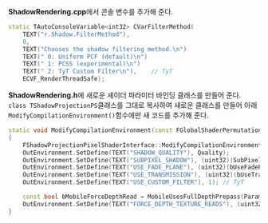 **ShadowRendering.cpp**에서 콘솔 변수를 추가해 준다.
```cpp
static TAutoConsoleVariable<int32> CVarFilterMethod(
	TEXT("r.Shadow.FilterMethod"),
	0,
	TEXT("Chooses the shadow filtering method.\n")
	TEXT(" 0: Uniform PCF (default)\n")
	TEXT(" 1: PCSS (experimental)\n")
	TEXT(" 2: TyT Custom Filter\n"),	// TyT
	ECVF_RenderThreadSafe);
```

**ShadowRendering.h**에 새로운 셰이더 파라미터 바인딩 클래스를 만들어 준다. 
`class TShadowProjectionPS`클래스를 그대로 복사하여 새로운 클래스를 만들어 아래 `ModifyCompilationEnvironment()`함수에만 새 코드를 추가해 준다.
```cpp
static void ModifyCompilationEnvironment(const FGlobalShaderPermutationParameters& Parameters, FShaderCompilerEnvironment& OutEnvironment)
{
	FShadowProjectionPixelShaderInterface::ModifyCompilationEnvironment(Parameters, OutEnvironment);
	OutEnvironment.SetDefine(TEXT("SHADOW_QUALITY"), Quality);
	OutEnvironment.SetDefine(TEXT("SUBPIXEL_SHADOW"), (uint32)(SubPixelShadow ? 1 : 0));
	OutEnvironment.SetDefine(TEXT("USE_FADE_PLANE"), (uint32)(bUseFadePlane ? 1 : 0));
	OutEnvironment.SetDefine(TEXT("USE_TRANSMISSION"), (uint32)(bUseTransmission ? 1 : 0));
	OutEnvironment.SetDefine(TEXT("USE_CUSTOM_FILTER"), 1);	// TyT

	const bool bMobileForceDepthRead = MobileUsesFullDepthPrepass(Parameters.Platform);
	OutEnvironment.SetDefine(TEXT("FORCE_DEPTH_TEXTURE_READS"), (uint32)(bMobileForceDepthRead ? 1 : 0));
}
```
